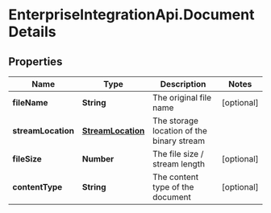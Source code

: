 # EnterpriseIntegrationApi.DocumentDetails

## Properties
Name | Type | Description | Notes
------------ | ------------- | ------------- | -------------
**fileName** | **String** | The original file name | [optional] 
**streamLocation** | [**StreamLocation**](StreamLocation.md) | The storage location of the binary stream | 
**fileSize** | **Number** | The file size / stream length | [optional] 
**contentType** | **String** | The content type of the document | [optional] 



